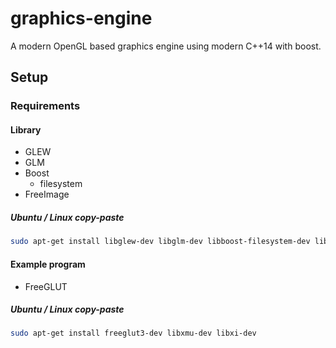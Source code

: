 # graphics-engine
A modern OpenGL based graphics engine using modern C++14 with boost.

## Setup

### Requirements

#### Library
* GLEW
* GLM
* Boost
   * filesystem
* FreeImage

##### Ubuntu / Linux copy-paste
```bash
sudo apt-get install libglew-dev libglm-dev libboost-filesystem-dev libfreeimage-dev
```

#### Example program
* FreeGLUT

##### Ubuntu / Linux copy-paste
```bash
sudo apt-get install freeglut3-dev libxmu-dev libxi-dev
```

